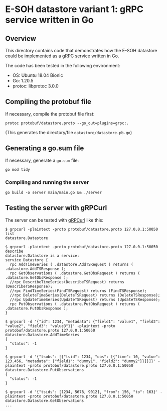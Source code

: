 # E-SOH datastore variant 1: gRPC service written in Go

## Overview

This directory contains code that demonstrates how the E-SOH datastore could
be implemented as a gRPC service written in Go.

The code has been tested in the following environment:

- OS: Ubuntu 18.04 Bionic
- Go: 1.20.5
- protoc: libprotoc 3.0.0

## Compiling the protobuf file

If necessary, compile the protobuf file first:

```text
protoc protobuf/datastore.proto --go_out=plugins=grpc:.
```

(This generates the directory/file `datastore/datastore.pb.go`)

## Generating a go.sum file

If necessary, generate a `go.sum` file:

```text
go mod tidy
```

### Compiling and running the server

```text
go build -o server main/main.go && ./server
```

## Testing the server with gRPCurl

The server can be tested with [gRPCurl](https://github.com/fullstorydev/grpcurl) like this:

```text
$ grpcurl -plaintext -proto protobuf/datastore.proto 127.0.0.1:50050 list
datastore.Datastore
```

```text
$ grpcurl -plaintext -proto protobuf/datastore.proto 127.0.0.1:50050 describe
datastore.Datastore is a service:
service Datastore {
  rpc AddTimeSeries ( .datastore.AddTSRequest ) returns ( .datastore.AddTSResponse );
  rpc GetObservations ( .datastore.GetObsRequest ) returns ( .datastore.GetObsResponse );
  //rpc DescribeTimeSeries(DescribeTSRequest) returns (DescribeTSResponse);
  //rpc FindTimeSeries(FindTSRequest) returns (FindTSResponse);
  //rpc DeleteTimeSeries(DeleteTSRequest) returns (DeleteTSResponse);
  //rpc UpdateTimeSeries(UpdateTSRequest) returns (UpdateTSResponse);
  rpc PutObservations ( .datastore.PutObsRequest ) returns ( .datastore.PutObsResponse );
}
```

```text
$ grpcurl -d '{"id": 1234, "metadata": {"field1": "value1", "field2": "value2", "field3": "value3"}}' -plaintext -proto protobuf/datastore.proto 127.0.0.1:50050 datastore.Datastore.AddTimeSeries
{
  "status": -1
}
```

```text
$ grpcurl -d '{"tsobs": [{"tsid": 1234, "obs": [{"time": 10, "value": 123.456, "metadata": {"field1": "dummy1", "field2": "dummy2"}}]}]}' -plaintext -proto protobuf/datastore.proto 127.0.0.1:50050 datastore.Datastore.PutObservations
{
  "status": -1
}
```

```text
$ grpcurl -d '{"tsids": [1234, 5678, 9012], "from": 156, "to": 163}' -plaintext -proto protobuf/datastore.proto 127.0.0.1:50050 datastore.Datastore.GetObservations
...
```
